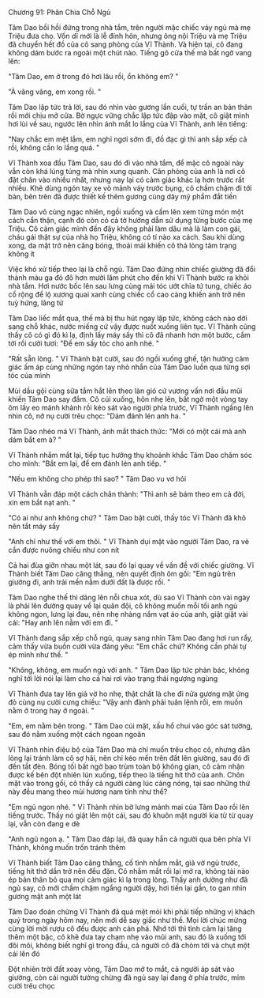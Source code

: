 




Chương 91: Phân Chia Chỗ Ngủ

Tâm Dao bồi hồi đứng trong nhà tắm, trên người mặc chiếc váy ngủ mà mẹ Triệu đưa cho. Vốn dĩ mới là lễ đính hôn, nhưng ông nội Triệu và mẹ Triệu đã chuyển hết đồ của cô sang phòng của Vĩ Thành. Và hiện tại, cô đang không dám bước ra ngoài một chút nào. Tiếng gõ cửa thế mà bất ngờ vang lên:

"Tâm Dao, em ở trong đó hơi lâu rồi, ổn không em? "

"À vâng vâng, em xong rồi. "

Tâm Dao lập tức trả lời, sau đó nhìn vào gương lần cuối, tự trấn an bản thân rồi mới chịu mở cửa. Bờ ngực vững chắc lập tức đập vào mặt, cô giật mình hơi lùi về sau, ngước lên nhìn ánh mắt lo lắng của Vĩ Thành, anh lên tiếng:

"Nay chắc em mệt lắm, em nghỉ ngơi sớm đi, đồ đạc gì thì anh sắp xếp cả rồi, không cần lo lắng quá. "

Vĩ Thành xoa đầu Tâm Dao, sau đó đi vào nhà tắm, để mặc cô ngoài này vẫn còn khá lúng túng mà nhìn xung quanh. Căn phòng của anh là nơi cô đặt chân vào nhiều nhất, nhưng nay lại có cảm giác khác lạ hơn trước rất nhiều. Khẽ dùng ngón tay xe vò mảnh váy trước bụng, cô chầm chậm đi tới bàn, bên trên đã được thiết kế thêm gương cùng dãy mỹ phẩm đắt tiền

Tâm Dao vô cùng ngạc nhiên, ngồi xuống và cầm lên xem từng món một cách cẩn thận, cạnh đó còn có cả tờ hướng dẫn sử dụng từng bước của mẹ Triệu. Cô cảm giác mình đến đây không phải làm dâu mà là làm con gái, cháu gái thật sự của nhà họ Triệu, không có tí nào xa cách. Sau khi dùng xong, da mặt trở nên căng bóng, thoải mái khiến cô thả lỏng tâm trạng không ít

Việc khó xử tiếp theo lại là chỗ ngủ. Tâm Dao đứng nhìn chiếc giường đã đổi thành màu ga đỏ đô hơn mười lăm phút cho đến khi Vĩ Thành bước ra khỏi nhà tắm. Hơi nước bốc lên sau lưng cùng mái tóc ướt chỉa tứ tung, chiếc áo cổ rộng để lộ xương quai xanh cùng chiếc cổ cao càng khiến anh trở nên tuỳ hứng, lãng tử

Tâm Dao liếc mắt qua, thế mà bị thu hút ngay lập tức, không cách nào dời sang chỗ khác, nước miếng cứ vậy được nuốt xuống liên tục. Vĩ Thành cũng thấy cô có gì đó kì lạ, định lấy máy sấy thì cô đã nhanh hơn một bước, cầm tới rồi cười tươi: "Để em sấy tóc cho anh nhé. "

"Rất sẵn lòng. " Vĩ Thành bật cười, sau đó ngồi xuống ghế, tận hưởng cảm giác ấm áp cùng những ngón tay nhỏ nhắn của Tâm Dao luồn qua từng sợi tóc của mình

Mùi dầu gội cùng sữa tắm hắt lên theo làn gió cứ vương vấn nơi đầu mũi khiến Tâm Dao say đắm. Cô cúi xuống, hôn nhẹ lên, bất ngờ một vòng tay ôm lấy eo mảnh khảnh rồi kéo sát vào người phía trước, Vĩ Thành ngẩng lên nhìn cô, nở nụ cười trêu chọc: "Dám đánh lén anh ha. "

Tâm Dao nhéo má Vĩ Thành, ánh mắt thách thức: "Mới có một cái mà anh dám bắt em à? "

Vĩ Thành nhắm mắt lại, tiếp tục hưởng thụ khoảnh khắc Tâm Dao chăm sóc cho mình: "Bắt em lại, để em đánh lén anh tiếp. "

"Nếu em không cho phép thì sao? " Tâm Dao vu vơ hỏi

Vĩ Thành vẫn đáp một cách chân thành: "Thì anh sẽ bám theo em cả đời, xin em bắt nạt anh. "


"Có ai như anh không chứ? " Tâm Dao bật cười, thấy tóc Vĩ Thành đã khô nên tắt máy sấy

"Anh chỉ như thế với em thôi. " Vĩ Thành dụi mặt vào người Tâm Dao, ra vẻ cần được nuông chiều như con nít

Cả hai đùa giỡn nhau một lát, sau đó lại quay về vấn đề với chiếc giường. Vĩ Thành biết Tâm Dao căng thẳng, nên quyết định ôm gối: "Em ngủ trên giường đi, anh trải mền nằm dưới đất là được rồi. "

Tâm Dao nghe thế thì dâng lên nỗi chua xót, dù sao Vĩ Thành còn vài ngày là phải lên đường quay về lại quân đội, cô không muốn mỗi tối anh ngủ không ngon, lưng lại đau, nên nhẹ nhàng nắm vạt áo của anh, giật giật vài cái: "Hay anh lên nằm với em đi. "

Vĩ Thành đang sắp xếp chỗ ngủ, quay sang nhìn Tâm Dao đang hơi run rẩy, cảm thấy vừa buồn cười vừa đáng yêu: "Em chắc chứ? Không cần phải tự ép mình như thế. "

"Không, không, em muốn ngủ với anh. " Tâm Dao lập tức phản bác, không nghĩ tới lời nói lại làm cho cả hai rơi vào trạng thái ngượng ngùng

Vĩ Thành đưa tay lên giả vờ ho nhẹ, thật chất là che đi nửa gương mặt ửng đỏ cùng nụ cười cưng chiều: "Vậy anh đành phải tuân lệnh rồi, em muốn nằm ở trong hay ở ngoài. "

"Em, em nằm bên trong. " Tâm Dao cúi mặt, xấu hổ chui vào góc sát tường, sau đó nằm xuống một cách ngoan ngoãn

Vĩ Thành nhìn điệu bộ của Tâm Dao mà chỉ muốn trêu chọc cô, nhưng dằn lòng lại tránh làm cô sợ hãi, nên chỉ kéo mền trên đất lên giường, sau đó đi đến tắt đèn. Bóng tối bất ngờ bao trùm toàn bộ không gian, cô cảm nhận được kế bên đột nhiên lún xuống, tiếp theo là tiếng hít thở của anh. Chôn mặt vào trong gối, cô thấy cả người càng lúc càng nóng, tại sao những thứ này đều mang theo mùi hương nam tính như thế?

"Em ngủ ngon nhé. " Vĩ Thành nhìn bờ lưng mảnh mai của Tâm Dao rồi lên tiếng trước. Thấy nó giật lên một cái, sau đó khuôn mặt người kia từ từ quay lại, vẫn còn đang e dè

"Anh ngủ ngon ạ. " Tâm Dao đáp lại, đã quay hẳn cả người qua bên phía Vĩ Thành, không muốn trốn tránh thêm

Vĩ Thành biết Tâm Dao căng thẳng, cố tình nhắm mắt, giả vờ ngủ trước, tiếng hít thở dần trở nên đều đặn. Cô nhắm mắt rồi lại mở ra, không tài nào ép bản thân bỏ qua mọi cảm giác kì lạ trong lòng. Thấy anh dường như đã ngủ say, cô mới chầm chậm ngẩng người dậy, hơi tiến lại gần, to gan nhìn gương mặt anh một lát

Tâm Dao đoán chừng Vĩ Thành đã quá mệt mỏi khi phải tiếp những vị khách quý trong ngày hôm nay, nên mới dễ say giấc như thế. Mọi lời chúc mừng cùng lời mời rượu cô đều được anh cản phá. Nhớ tới thì tình cảm lại tăng thêm một bậc, cô khẽ đưa tay chạm nhẹ vào mũi anh, sau đó là xuống tới đôi môi, không biết nghĩ gì trong đầu, cả người cô đã chòm tới và chụt một cái lên đó

Đột nhiên trời đất xoay vòng, Tâm Dao mở to mắt, cả người áp sát vào giường, còn cái người tưởng chừng đã ngủ say lại đang ở phía trước, mỉm cười trêu chọc




